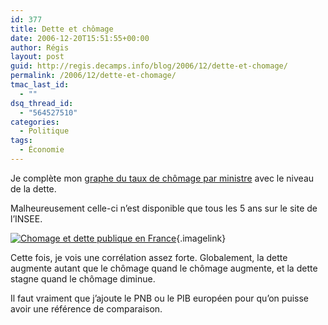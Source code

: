 ```yaml
---
id: 377
title: Dette et chômage
date: 2006-12-20T15:51:55+00:00
author: Régis
layout: post
guid: http://regis.decamps.info/blog/2006/12/dette-et-chomage/
permalink: /2006/12/dette-et-chomage/
tmac_last_id:
  - ""
dsq_thread_id:
  - "564527510"
categories:
  - Politique
tags:
  - Économie
---
```

Je complète mon [graphe du taux de chômage par ministre](http://regis.decamps.info/blog/2006/12/le-gouvernement-est-il-responsable-du-chomage/) avec le niveau de la dette.

Malheureusement celle-ci n&rsquo;est disponible que tous les 5 ans sur le site de l&rsquo;INSEE.

[<img id="image376" src="http://regis.decamps.info/blog/wp-content/uploads/2006/12/capture15_chomage+dette.thumbnail.png" alt="Chomage et dette publique en France" />](http://regis.decamps.info/blog/wp-content/uploads/2006/12/capture15_chomage+dette.png "Chomage et dette publique en France"){.imagelink}

Cette fois, je vois une corrélation assez forte. Globalement, la dette augmente autant que le chômage quand le chômage augmente, et la dette stagne quand le chômage diminue.

Il faut vraiment que j&rsquo;ajoute le PNB ou le PIB européen pour qu&rsquo;on puisse avoir une référence de comparaison.